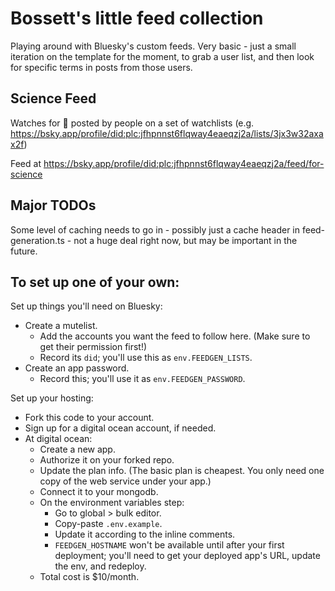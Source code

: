 # Bossett's little feed collection

Playing around with Bluesky's custom feeds. Very basic - just a small iteration on the template for the moment, to grab a user list, and then look for specific terms in posts from those users.

## Science Feed

Watches for 🧪 posted by people on a set of watchlists (e.g. https://bsky.app/profile/did:plc:jfhpnnst6flqway4eaeqzj2a/lists/3jx3w32axax2f)

Feed at https://bsky.app/profile/did:plc:jfhpnnst6flqway4eaeqzj2a/feed/for-science

## Major TODOs

Some level of caching needs to go in - possibly just a cache header in feed-generation.ts - not a huge deal right now, but may be important in the future.

## To set up one of your own:

Set up things you'll need on Bluesky:
* Create a mutelist.
    * Add the accounts you want the feed to follow here. (Make sure to get their permission first!)
    * Record its `did`; you'll use this as `env.FEEDGEN_LISTS`.
* Create an app password.
    * Record this; you'll use it as `env.FEEDGEN_PASSWORD`.

Set up your hosting:
* Fork this code to your account.
* Sign up for a digital ocean account, if needed.
* At digital ocean:
    * Create a new app.
    * Authorize it on your forked repo.
    * Update the plan info. (The basic plan is cheapest. You only need one copy of the web service under your app.)
    * Connect it to your mongodb.
    * On the environment variables step:
        * Go to global > bulk editor.
        * Copy-paste `.env.example`.
        * Update it according to the inline comments.
        * `FEEDGEN_HOSTNAME` won't be available until after your first deployment; you'll need to get your deployed app's URL, update the env, and redeploy.
    * Total cost is $10/month.
